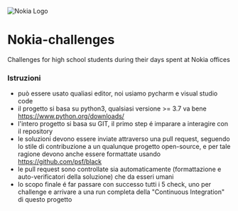 ![Nokia Logo](https://www.nokia.com/sites/default/files/styles/scale_720_no_crop/public/2022-03/NOKIA_LOGO_RGB_HR.jpg)

# Nokia-challenges
Challenges for high school students during their days spent at Nokia offices

### Istruzioni
- può essere usato qualiasi editor, noi usiamo pycharm e visual studio code
- il progetto si basa su python3, qualsiasi versione >= 3.7 va bene https://www.python.org/downloads/
- l'intero progetto si basa su GIT, il primo step é imparare a interagire con il repository
- le soluzioni devono essere inviate attraverso una pull request, seguendo lo stile di contribuzione a un qualunque progetto open-source, e per tale ragione devono anche essere formattate usando https://github.com/psf/black
- le pull request sono controllate sia automaticamente (formattazione e auto-verificatori della soluzione) che da esseri umani
- lo scopo finale é far passare con successo tutti i 5 check, uno per challenge e arrivare a una run completa della "Continuous Integration" di questo progetto
